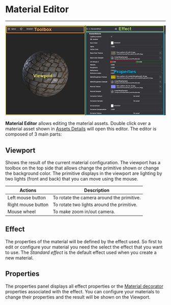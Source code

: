 # Material Editor
---
![Material Editor Interface](images/MaterialEditor.jpg)

**Material Editor** allows editing the material assets. Double click over a material asset shown in [Assets Details](../../evergine_studio/interface.md) will open this editor. The editor is composed of 3 main parts:

## **Viewport**

Shows the result of the current material configuration. The viewport has a toolbox on the top side that allows change the primitive shown or change the background color. The primitive displays in the viewport are lighting by two lights (front and back) that you can move using the mouse.

| Actions | Description |
|---------| ----------- |
| Left mouse button | To rotate the camera around the primitive. |
| Right mouse button | To rotate two lights around the primitive. |
| Mouse wheel | To make zoom in/out camera. |

## **Effect**

The properties of the material will be defined by the effect used. So first to edit or configure your material you need the select the effect that you want to use. The _Standard effect_ is the default effect used when you create a new material.

## **Properties**

The properties panel displays all effect properties or the [Material decorator](material_decorators.md) properties associated with the effect. You can configure your materials to change their properties and the result will be shown on the Viewport.
